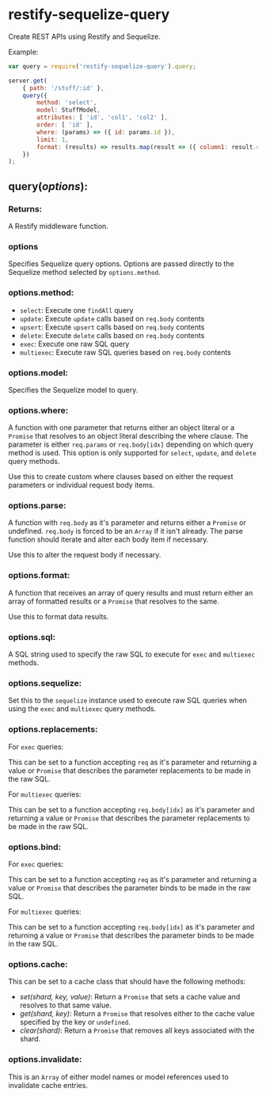 # restify-sequelize-query

Create REST APIs using Restify and Sequelize.

Example:
```js
var query = require('restify-sequelize-query').query;

server.get(
    { path: '/stuff/:id' },
    query({
        method: 'select',
        model: StuffModel,
        attributes: [ 'id', 'col1', 'col2' ],
        order: [ 'id' ],
        where: (params) => ({ id: params.id }),
        limit: 1,
        format: (results) => results.map(result => ({ column1: result.col1, column2: result.col2 }))
    })
);
```

## query(*options*):

### Returns:
A Restify middleware function.

### options
Specifies Sequelize query options.  Options are passed directly to the Sequelize method selected by `options.method`.
### options.method:
- `select`: Execute one `findAll` query
- `update`: Execute `update` calls based on `req.body` contents
- `upsert`: Execute `upsert` calls based on `req.body` contents
- `delete`: Execute `delete` calls based on `req.body` contents
- `exec`: Execute one raw SQL query
- `multiexec`: Execute raw SQL queries based on `req.body` contents

### options.model:
Specifies the Sequelize model to query.

### options.where:

A function with one parameter that returns either an object literal or a `Promise` that resolves to an object literal describing the where clause.  The parameter is either `req.params` or `req.body[idx]` depending on which query method is used.  This option is only supported for `select`, `update`, and `delete` query methods.

Use this to create custom where clauses based on either the request parameters or individual request body items.

### options.parse:

A function with `req.body` as it's parameter and returns either a `Promise` or undefined.  `req.body` is forced to be an `Array` if it isn't already.  The parse function should iterate and alter each body item if necessary.

Use this to alter the request body if necessary.

### options.format:

A function that receives an array of query results and must return either an array of formatted results or a `Promise` that resolves to the same.

Use this to format data results.  

### options.sql:

A SQL string used to specify the raw SQL to execute for `exec` and `multiexec` methods.

### options.sequelize:

Set this to the `sequelize` instance used to execute raw SQL queries when using the `exec` and `multiexec` query methods.

### options.replacements:
For `exec` queries:

This can be set to a function accepting `req` as it's parameter and returning a value or `Promise` that describes the parameter replacements to be made in the raw SQL.

For `multiexec` queries:

This can be set to a function accepting `req.body[idx]` as it's parameter and returning a value or `Promise` that describes the parameter replacements to be made in the raw SQL.

### options.bind:
For `exec` queries:

This can be set to a function accepting `req` as it's parameter and returning a value or `Promise` that describes the parameter binds to be made in the raw SQL.

For `multiexec` queries:

This can be set to a function accepting `req.body[idx]` as it's parameter and returning a value or `Promise` that describes the parameter binds to be made in the raw SQL.

### options.cache:

This can be set to a cache class that should have the following methods:

- *set(shard, key, value)*: Return a `Promise` that sets a cache value and resolves to that same value.
- *get(shard, key)*: Return a `Promise` that resolves either to the cache value specified by the key or `undefined`.
- *clear(shard)*: Return a `Promise` that removes all keys associated with the shard.

### options.invalidate:

This is an `Array` of either model names or model references used to invalidate cache entries.
